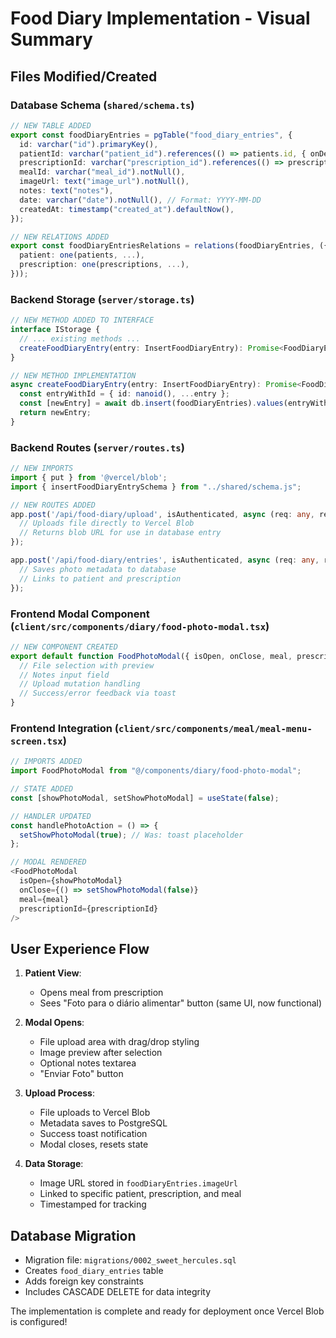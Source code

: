 # Food Diary Implementation - Visual Summary

## Files Modified/Created

### Database Schema (`shared/schema.ts`)
```typescript
// NEW TABLE ADDED
export const foodDiaryEntries = pgTable("food_diary_entries", {
  id: varchar("id").primaryKey(),
  patientId: varchar("patient_id").references(() => patients.id, { onDelete: 'cascade' }).notNull(),
  prescriptionId: varchar("prescription_id").references(() => prescriptions.id, { onDelete: 'cascade' }).notNull(),
  mealId: varchar("meal_id").notNull(),
  imageUrl: text("image_url").notNull(),
  notes: text("notes"),
  date: varchar("date").notNull(), // Format: YYYY-MM-DD
  createdAt: timestamp("created_at").defaultNow(),
});

// NEW RELATIONS ADDED
export const foodDiaryEntriesRelations = relations(foodDiaryEntries, ({ one }) => ({
  patient: one(patients, ...),
  prescription: one(prescriptions, ...),
}));
```

### Backend Storage (`server/storage.ts`)
```typescript
// NEW METHOD ADDED TO INTERFACE
interface IStorage {
  // ... existing methods ...
  createFoodDiaryEntry(entry: InsertFoodDiaryEntry): Promise<FoodDiaryEntry>;
}

// NEW METHOD IMPLEMENTATION
async createFoodDiaryEntry(entry: InsertFoodDiaryEntry): Promise<FoodDiaryEntry> {
  const entryWithId = { id: nanoid(), ...entry };
  const [newEntry] = await db.insert(foodDiaryEntries).values(entryWithId).returning();
  return newEntry;
}
```

### Backend Routes (`server/routes.ts`)
```typescript
// NEW IMPORTS
import { put } from '@vercel/blob';
import { insertFoodDiaryEntrySchema } from "../shared/schema.js";

// NEW ROUTES ADDED
app.post('/api/food-diary/upload', isAuthenticated, async (req: any, res) => {
  // Uploads file directly to Vercel Blob
  // Returns blob URL for use in database entry
});

app.post('/api/food-diary/entries', isAuthenticated, async (req: any, res) => {
  // Saves photo metadata to database
  // Links to patient and prescription
});
```

### Frontend Modal Component (`client/src/components/diary/food-photo-modal.tsx`)
```typescript
// NEW COMPONENT CREATED
export default function FoodPhotoModal({ isOpen, onClose, meal, prescriptionId }) {
  // File selection with preview
  // Notes input field
  // Upload mutation handling
  // Success/error feedback via toast
}
```

### Frontend Integration (`client/src/components/meal/meal-menu-screen.tsx`)
```typescript
// IMPORTS ADDED
import FoodPhotoModal from "@/components/diary/food-photo-modal";

// STATE ADDED
const [showPhotoModal, setShowPhotoModal] = useState(false);

// HANDLER UPDATED
const handlePhotoAction = () => {
  setShowPhotoModal(true); // Was: toast placeholder
};

// MODAL RENDERED
<FoodPhotoModal
  isOpen={showPhotoModal}
  onClose={() => setShowPhotoModal(false)}
  meal={meal}
  prescriptionId={prescriptionId}
/>
```

## User Experience Flow

1. **Patient View**: 
   - Opens meal from prescription
   - Sees "Foto para o diário alimentar" button (same UI, now functional)

2. **Modal Opens**:
   - File upload area with drag/drop styling
   - Image preview after selection
   - Optional notes textarea
   - "Enviar Foto" button

3. **Upload Process**:
   - File uploads to Vercel Blob
   - Metadata saves to PostgreSQL
   - Success toast notification
   - Modal closes, resets state

4. **Data Storage**:
   - Image URL stored in `foodDiaryEntries.imageUrl`
   - Linked to specific patient, prescription, and meal
   - Timestamped for tracking

## Database Migration
- Migration file: `migrations/0002_sweet_hercules.sql`
- Creates `food_diary_entries` table
- Adds foreign key constraints
- Includes CASCADE DELETE for data integrity

The implementation is complete and ready for deployment once Vercel Blob is configured!